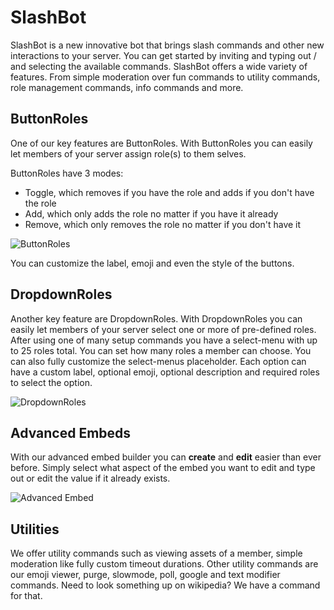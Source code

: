 # SlashBot

SlashBot is a new innovative bot that brings slash commands and other new interactions to your server.
You can get started by inviting and typing out / and selecting the available commands.
SlashBot offers a wide variety of features. From simple moderation over fun commands to utility commands, role management commands, info commands and more.

## ButtonRoles

One of our key features are ButtonRoles.
With ButtonRoles you can easily let members of your server assign role(s) to them selves.

ButtonRoles have 3 modes:
- Toggle, which removes if you have the role and adds if you don't have the role
- Add, which only adds the role no matter if you have it already
- Remove, which only removes the role no matter if you don't have it

![ButtonRoles](https://cdn.discordapp.com/attachments/860575753950461983/934413770900533268/buttonrole.png)

You can customize the label, emoji and even the style of the buttons.


## DropdownRoles

Another key feature are DropdownRoles.
With DropdownRoles you can easily let members of your server select one or more of pre-defined roles.
After using one of many setup commands you have a select-menu with up to 25 roles total.
You can set how many roles a member can choose. You can also fully customize the select-menus placeholder.
Each option can have a custom label, optional emoji, optional description and required roles to select the option.

![DropdownRoles](https://cdn.discordapp.com/attachments/860575753950461983/934413970746519592/buttonrole.png)

## Advanced Embeds

With our advanced embed builder you can **create** and **edit** easier than ever before.
Simply select what aspect of the embed you want to edit and type out or edit the value if it already exists.

![Advanced Embed](https://cdn.discordapp.com/attachments/881258074873135244/949418884279201893/unknown.png)

## Utilities

We offer utility commands such as viewing assets of a member, simple moderation like fully custom timeout durations.
Other utility commands are our emoji viewer, purge, slowmode, poll, google and text modifier commands.
Need to look something up on wikipedia? We have a command for that.
